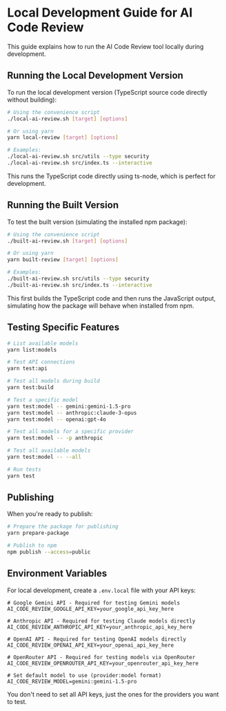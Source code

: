 # Local Development Guide for AI Code Review

This guide explains how to run the AI Code Review tool locally during development.

## Running the Local Development Version

To run the local development version (TypeScript source code directly without building):

```bash
# Using the convenience script
./local-ai-review.sh [target] [options]

# Or using yarn
yarn local-review [target] [options]

# Examples:
./local-ai-review.sh src/utils --type security
./local-ai-review.sh src/index.ts --interactive
```

This runs the TypeScript code directly using ts-node, which is perfect for development.

## Running the Built Version

To test the built version (simulating the installed npm package):

```bash
# Using the convenience script
./built-ai-review.sh [target] [options]

# Or using yarn
yarn built-review [target] [options]

# Examples:
./built-ai-review.sh src/utils --type security
./built-ai-review.sh src/index.ts --interactive
```

This first builds the TypeScript code and then runs the JavaScript output, simulating how the package will behave when installed from npm.

## Testing Specific Features

```bash
# List available models
yarn list:models

# Test API connections
yarn test:api

# Test all models during build
yarn test:build

# Test a specific model
yarn test:model -- gemini:gemini-1.5-pro
yarn test:model -- anthropic:claude-3-opus
yarn test:model -- openai:gpt-4o

# Test all models for a specific provider
yarn test:model -- -p anthropic

# Test all available models
yarn test:model -- --all

# Run tests
yarn test
```

## Publishing

When you're ready to publish:

```bash
# Prepare the package for publishing
yarn prepare-package

# Publish to npm
npm publish --access=public
```

## Environment Variables

For local development, create a `.env.local` file with your API keys:

```
# Google Gemini API - Required for testing Gemini models
AI_CODE_REVIEW_GOOGLE_API_KEY=your_google_api_key_here

# Anthropic API - Required for testing Claude models directly
AI_CODE_REVIEW_ANTHROPIC_API_KEY=your_anthropic_api_key_here

# OpenAI API - Required for testing OpenAI models directly
AI_CODE_REVIEW_OPENAI_API_KEY=your_openai_api_key_here

# OpenRouter API - Required for testing models via OpenRouter
AI_CODE_REVIEW_OPENROUTER_API_KEY=your_openrouter_api_key_here

# Set default model to use (provider:model format)
AI_CODE_REVIEW_MODEL=gemini:gemini-1.5-pro
```

You don't need to set all API keys, just the ones for the providers you want to test.
